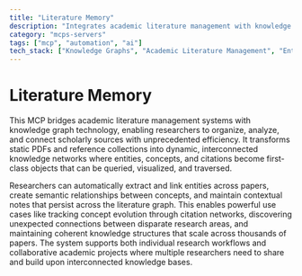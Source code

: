 ```yaml
---
title: "Literature Memory"
description: "Integrates academic literature management with knowledge graphs for efficient source analysis, note-taking, and entity linking across academic materials."
category: "mcps-servers"
tags: ["mcp", "automation", "ai"]
tech_stack: ["Knowledge Graphs", "Academic Literature Management", "Entity Linking", "Semantic Analysis", "Citation Networks"]
---
```


# Literature Memory

This MCP bridges academic literature management systems with knowledge graph technology, enabling researchers to organize, analyze, and connect scholarly sources with unprecedented efficiency. It transforms static PDFs and reference collections into dynamic, interconnected knowledge networks where entities, concepts, and citations become first-class objects that can be queried, visualized, and traversed.

Researchers can automatically extract and link entities across papers, create semantic relationships between concepts, and maintain contextual notes that persist across the literature graph. This enables powerful use cases like tracking concept evolution through citation networks, discovering unexpected connections between disparate research areas, and maintaining coherent knowledge structures that scale across thousands of papers. The system supports both individual research workflows and collaborative academic projects where multiple researchers need to share and build upon interconnected knowledge bases.
